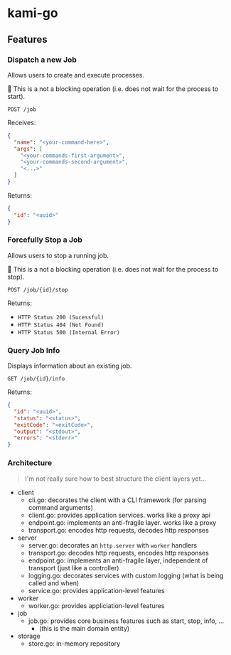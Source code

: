 # kami-go

## Features
### Dispatch a new Job
Allows users to create and execute processes.

:memo: This is a not a blocking operation (i.e. does not wait for the process to start).

```
POST /job
```

Receives:
```json
{
  "name": "<your-command-here>",
  "args": [
    "<your-commands-first-argument>",
    "<your-commands-second-argument>",
    "<...>"
  ]
}
```

Returns:
```json
{
  "id": "<uuid>"
}
```

### Forcefully Stop a Job
Allows users to stop a running job.

:memo: This is a not a blocking operation (i.e. does not wait for the process to stop).

```
POST /job/{id}/stop
```

Returns:
- `HTTP Status 200 (Sucessful)`
- `HTTP Status 404 (Not Found)`
- `HTTP Status 500 (Internal Error)`

### Query Job Info
Displays information about an existing job.

```
GET /job/{id}/info
```

Returns:
```json
{
  "id": "<uuid>",
  "status": "<status>",
  "exitCode": "<exitCode>",
  "output": "<stdout>",
  "errors": "<stderr>"
}
```

### Architecture

> I'm not really sure how to best structure the client layers yet...

- client
  - cli.go: decorates the client with a CLI framework (for parsing command arguments)
  - client.go: provides application services. works like a proxy api
  - endpoint.go: implements an anti-fragile layer. works like a proxy
  - transport.go: encodes http requests, decodes http responses
- server
  - server.go: decorates an `http.server` with `worker` handlers
  - transport.go: decodes http requests, encodes http responses
  - endpoint.go: implements an anti-fragile layer, independent of transport (just like a controller)
  - logging.go: decorates services with custom logging (what is being called and when)
  - service.go: provides application-level features 
- worker
  - worker.go: provides appliciation-level features
- job
  - job.go: provides core business features such as start, stop, info, ...
    - (this is the main domain entity)
- storage
  - store.go: in-memory repository